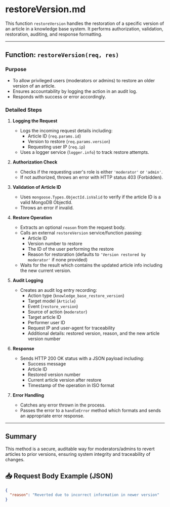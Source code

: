 # restoreVersion.md

This function `restoreVersion` handles the restoration of a specific version of an article in a knowledge base system. It performs authorization, validation, restoration, auditing, and response formatting.

---

## Function: `restoreVersion(req, res)`

### Purpose
- To allow privileged users (moderators or admins) to restore an older version of an article.
- Ensures accountability by logging the action in an audit log.
- Responds with success or error accordingly.

### Detailed Steps

1. **Logging the Request**
   - Logs the incoming request details including:
     - Article ID (`req.params.id`)
     - Version to restore (`req.params.version`)
     - Requesting user IP (`req.ip`)
   - Uses a logger service (`logger.info`) to track restore attempts.

2. **Authorization Check**
   - Checks if the requesting user's role is either `'moderator'` or `'admin'`.
   - If not authorized, throws an error with HTTP status 403 (Forbidden).

3. **Validation of Article ID**
   - Uses `mongoose.Types.ObjectId.isValid` to verify if the article ID is a valid MongoDB ObjectId.
   - Throws an error if invalid.

4. **Restore Operation**
   - Extracts an optional `reason` from the request body.
   - Calls an external `restoreVersion` service/function passing:
     - Article ID
     - Version number to restore
     - The ID of the user performing the restore
     - Reason for restoration (defaults to `'Version restored by moderator'` if none provided)
   - Waits for the result which contains the updated article info including the new current version.

5. **Audit Logging**
   - Creates an audit log entry recording:
     - Action type (`knowledge_base_restore_version`)
     - Target model (`Article`)
     - Event (`restore_version`)
     - Source of action (`moderator`)
     - Target article ID
     - Performer user ID
     - Request IP and user-agent for traceability
     - Additional details: restored version, reason, and the new article version number

6. **Response**
   - Sends HTTP 200 OK status with a JSON payload including:
     - Success message
     - Article ID
     - Restored version number
     - Current article version after restore
     - Timestamp of the operation in ISO format

7. **Error Handling**
   - Catches any error thrown in the process.
   - Passes the error to a `handleError` method which formats and sends an appropriate error response.

---

## Summary
This method is a secure, auditable way for moderators/admins to revert articles to prior versions, ensuring system integrity and traceability of changes.

## 📥 Request Body Example (JSON)

```json
{
  "reason": "Reverted due to incorrect information in newer version"
}
